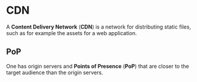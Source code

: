 # CDN

A **Content Delivery Network** (**CDN**) is a network for distributing static
files, such as for example the assets for a web application.

## PoP

One has origin servers and **Points of Presence** (**PoP**) that are closer to
the target audience than the origin servers.

